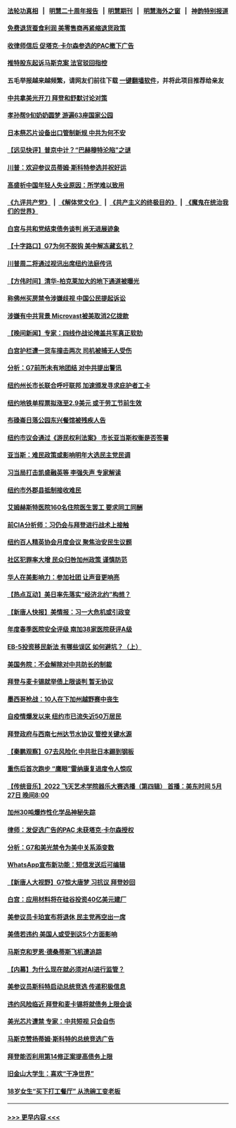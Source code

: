 #### [法轮功真相](https://github.com/gfw-breaker/truth/blob/master/README.md?t=0) &nbsp;&nbsp;|&nbsp;&nbsp; [明慧二十周年报告](https://github.com/gfw-breaker/mh-reports/blob/master/README.md?t=0) &nbsp;&nbsp;|&nbsp;&nbsp;[明慧期刊](https://github.com/gfw-breaker/mh-qikan) &nbsp;&nbsp;|&nbsp;&nbsp; [明慧海外之窗](https://github.com/gfw-breaker/mh-news/blob/master/README.md?t=0) &nbsp;&nbsp;|&nbsp;&nbsp; [神韵特别报道](https://github.com/gfw-breaker/mh-news/blob/master/shenyun.md?t=0)
#### [免费退货蚕食利润 美零售商再紧缩退货政策](../pages/nsc412/n14002693.md?t=05240643) 
#### [收律师信后 促塔克‧卡尔森参选的PAC撤下广告](../pages/nsc412/n14002686.md?t=05240643) 
#### [推特股东起诉马斯克案 法官驳回指控](../pages/nsc412/n14002603.md?t=05240643) 
#### 五毛举报越来越频繁，请网友们前往下载 [一键翻墙软件](https://github.com/gfw-breaker/ssr-accounts)，并将此项目推荐给亲友
#### [中共拿美光开刀 拜登和舒默讨论对策](../pages/nsc412/n14002635.md?t=05240643) 
#### [孝孙帮9旬奶奶圆梦 游遍63座国家公园](../pages/nsc412/n14002363.md?t=05240643) 
#### [日本祭芯片设备出口管制新规 中共为何不安](../pages/nsc412/n14002608.md?t=05240643) 
#### [【远见快评】普京中计？“巴赫穆特沦陷”之谜](../pages/nsc412/n14002567.md?t=05240643) 
#### [川普：欢迎参议员蒂姆‧斯科特参选并祝好运](../pages/nsc412/n14002623.md?t=05240643) 
#### [高盛析中国年轻人失业原因：所学难以致用](../pages/nsc412/n14002617.md?t=05240643) 
#### [《九评共产党》](https://github.com/begood0513/9ping.md/blob/master/README.md) &nbsp;|&nbsp; [《解体党文化》](../../../../jtdwh.md/blob/master/README.md)  &nbsp;|&nbsp; [《共产主义的终极目的》](../../../../gczydzjmd.md/blob/master/README.md) &nbsp;|&nbsp; [《魔鬼在统治我们的世界》](../../../../mgztzwmdsj.md/blob/master/README.md) 
#### [白宫与共和党结束债务谈判 尚无进展迹象](../pages/nsc412/n14002573.md?t=05240643) 
#### [【十字路口】G7为何不脱钩 美中解冻藏玄机？](../pages/nsc412/n14002513.md?t=05240643) 
#### [川普周二将通过视讯出席纽约法庭传讯](../pages/nsc412/n14002551.md?t=05240643) 
#### [【方伟时间】清华-柏克莱加大的地下通道被曝光](../pages/nsc412/n14002553.md?t=05240643) 
#### [称佛州买房禁令涉嫌歧视 中国公民提起诉讼](../pages/nsc412/n14002447.md?t=05240643) 
#### [涉嫌有中共背景 Microvast被美取消2亿拨款](../pages/nsc412/n14002425.md?t=05240643) 
#### [【晚间新闻】专家：四线作战论掩盖共军真正软肋](../pages/nsc412/n14002400.md?t=05240643) 
#### [白宫护栏遭一货车撞击两次 司机被捕无人受伤](../pages/nsc412/n14002369.md?t=05240643) 
#### [分析：G7前所未有地团结 对中共提出警讯](../pages/nsc412/n14001964.md?t=05240643) 
#### [纽约州长市长联合呼吁联邦 加速颁发寻求庇护者工卡](../pages/nsc412/n14002286.md?t=05240643) 
#### [纽约地铁单程票拟涨至2.9美元 或于劳工节前生效](../pages/nsc412/n14002196.md?t=05240643) 
#### [布碌崙日落公园东兴餐馆被残疾人告](../pages/nsc412/n14002253.md?t=05240643) 
#### [纽约市议会通过《游民权利法案》 市长亚当斯权衡是否签署](../pages/nsc412/n14002284.md?t=05240643) 
#### [亚当斯：难民政策或影响明年大选民主党民调](../pages/nsc412/n14002237.md?t=05240643) 
#### [习当局打击凯盛融英等 李强失声 专家解读](../pages/nsc412/n14002154.md?t=05240643) 
#### [纽约市外郡县抵制接收难民](../pages/nsc412/n14002282.md?t=05240643) 
#### [艾姆赫斯特医院160名住院医生罢工 要求同工同酬](../pages/nsc412/n14002216.md?t=05240643) 
#### [前CIA分析师：习仍会与拜登进行战术上接触](../pages/nsc412/n14002182.md?t=05240643) 
#### [纽约百人精英协会月度会议 聚焦治安民生议题](../pages/nsc412/n14002248.md?t=05240643) 
#### [社区犯罪率大增 民众归咎加州政策 谨慎防范](../pages/nsc412/n14002300.md?t=05240643) 
#### [华人在美影响力：参加社团 让声音更响亮](../pages/nsc412/n14002270.md?t=05240643) 
#### [【热点互动】美日率先落实“经济北约”构想？](../pages/nsc412/n14002136.md?t=05240643) 
#### [【新唐人快报】美情报：习一大危机或引政变](../pages/nsc412/n14002138.md?t=05240643) 
#### [年度春季医院安全评级 南加38家医院获评A级](../pages/nsc412/n14002212.md?t=05240643) 
#### [EB-5投资移民新法 有哪些误区 如何避坑？（上）](../pages/nsc412/n14002204.md?t=05240643) 
#### [美国务院：不会解除对中共防长的制裁](../pages/nsc412/n14002190.md?t=05240643) 
#### [拜登与麦卡锡就举债上限谈判 暂无协议](../pages/nsc412/n14002108.md?t=05240643) 
#### [墨西哥枪战：10人在下加州越野赛中丧生](../pages/nsc412/n14002181.md?t=05240643) 
#### [自疫情爆发以来 纽约市已流失近50万居民](../pages/nsc412/n14002112.md?t=05240643) 
#### [拜登政府与西南七州达节水协议 管控关键水源](../pages/nsc412/n14002092.md?t=05240643) 
#### [【秦鹏观察】G7去风险化 中共批日本踢到钢板](../pages/nsc412/n14002100.md?t=05240643) 
#### [重伤后首次跑步 “鹰眼”雷纳康复进度令人惊叹](../pages/nsc412/n14002088.md?t=05240643) 
#### [【传统音乐】2022 飞天艺术学院器乐大赛选播（第四辑） 首播：美东时间 5月27日 晚间8:00](../pages/nsc412/n14002013.md?t=05240643) 
#### [加州30吨爆炸性化学品神秘失踪](../pages/nsc412/n14002085.md?t=05240643) 
#### [律师：发促选广告的PAC 未获塔克‧卡尔森授权](../pages/nsc412/n14002094.md?t=05240643) 
#### [分析：G7和美光禁令为美中关系添变数](../pages/nsc412/n14001994.md?t=05240643) 
#### [WhatsApp宣布新功能：短信发送后可编辑](../pages/nsc412/n14002025.md?t=05240643) 
#### [【新唐人大视野】G7惊大唐梦 习抗议 拜登妙回](../pages/nsc412/n14002021.md?t=05240643) 
#### [白宫：应用材料将在硅谷投资40亿美元建厂](../pages/nsc412/n14001966.md?t=05240643) 
#### [美参议员卡珀宣布将退休 民主党再空出一席](../pages/nsc412/n14002015.md?t=05240643) 
#### [美债若违约 美国人或受到这5个方面影响](../pages/nsc412/n14002075.md?t=05240643) 
#### [马斯克和罗恩‧德桑蒂斯飞机遭追踪](../pages/nsc412/n14002035.md?t=05240643) 
#### [【内幕】为什么现在就必须对AI进行监管？](../pages/nsc412/n14002066.md?t=05240643) 
#### [美参议员斯科特启动总统竞选 传递积极信息](../pages/nsc412/n14002031.md?t=05240643) 
#### [违约风险临近 拜登和麦卡锡将就债务上限会谈](../pages/nsc412/n14002020.md?t=05240643) 
#### [美光芯片遭禁 专家：中共短视 只会自伤](../pages/nsc412/n14002017.md?t=05240643) 
#### [马斯克赞扬蒂姆‧斯科特的总统竞选广告](../pages/nsc412/n14002022.md?t=05240643) 
#### [拜登能否利用第14修正案提高债务上限](../pages/nsc412/n14001978.md?t=05240643) 
#### [旧金山大学生：喜欢“干净世界”](../pages/nsc412/n14001603.md?t=05240643) 
#### [18岁女生“买下打工餐厅” 从洗碗工变老板](../pages/nsc412/n14001700.md?t=05240643) 

----
#### [ >>> 更早内容 <<< ](../indexes/nsc412-earlier.md)
